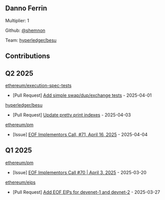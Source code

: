 
## Danno Ferrin
Multiplier: 1

Github: [@shemnon](https://github.com/shemnon)

Team: [hyperledger/besu](https://github.com/hyperledger/besu/pulls?q=author%3Ashemnon)

## Contributions

## Q2 2025


[ethereum/execution-spec-tests](https://github.com/ethereum/execution-spec-tests)
* [Pull Request] [Add simple swap/dup/exchange tests](https://github.com/ethereum/execution-spec-tests/pull/1373) - 2025-04-01

[hyperledger/besu](https://github.com/hyperledger/besu)
* [Pull Request] [Update pretty print indexes](https://github.com/hyperledger/besu/pull/8517) - 2025-04-03

[ethereum/pm](https://github.com/ethereum/pm)
* [Issue] [EOF Implementors Call, #71, April 16, 2025](https://github.com/ethereum/pm/issues/1429) - 2025-04-04
## Q1 2025

[ethereum/pm](https://github.com/ethereum/pm)
* [Issue] [EOF Implementors Call #70 | April 3, 2025](https://github.com/ethereum/pm/issues/1397) - 2025-03-20

[ethereum/eips](https://github.com/ethereum/eips)
* [Pull Request] [Add EOF EIPs for devenet-1 and devnet-2](https://github.com/ethereum/EIPs/pull/9557) - 2025-03-27
